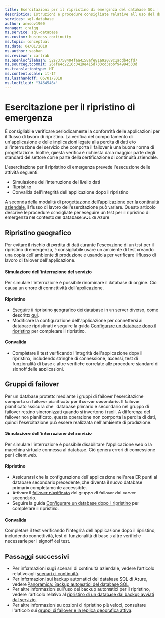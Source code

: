 ```yaml
---
title: Esercitazioni per il ripristino di emergenza del database SQL | Documentazione Microsoft
description: Istruzioni e procedure consigliate relative all'uso del database SQL di Azure per eseguire esercitazioni per il ripristino di emergenza.
services: sql-database
author: anosov1960
manager: craigg
ms.service: sql-database
ms.custom: business continuity
ms.topic: conceptual
ms.date: 04/01/2018
ms.author: sashan
ms.reviewer: carlrab
ms.openlocfilehash: 52973758404faa4158afe81a92079c1acdb4cfd7
ms.sourcegitcommit: 266fe4c2216c0420e415d733cd3abbf94994533d
ms.translationtype: HT
ms.contentlocale: it-IT
ms.lasthandoff: 06/01/2018
ms.locfileid: "34645464"
---
```

# <a name="performing-disaster-recovery-drill"></a>Esercitazione per il ripristino di emergenza
È consigliabile verificare periodicamente la conformità delle applicazioni per il flusso di lavoro di ripristino. La verifica del comportamento di un'applicazione e delle implicazioni legate alla perdita di dati e/o all'interruzione del servizio che comporta il failover è una buona norma di progettazione. Inoltre, questa verifica è richiesta dalla maggior parte degli standard del settore come parte della certificazione di continuità aziendale.

L'esercitazione per il ripristino di emergenza prevede l'esecuzione delle attività seguenti:

* Simulazione dell'interruzione del livello dati
* Ripristino
* Convalida dell'integrità dell'applicazione dopo il ripristino

A seconda della modalità di [progettazione dell’applicazione per la continuità aziendale](sql-database-business-continuity.md), il flusso di lavoro dell'esercitazione può variare. Questo articolo descrive le procedure consigliate per eseguire un test per il ripristino di emergenza nel contesto del database SQL di Azure.

## <a name="geo-restore"></a>Ripristino geografico
Per evitare il rischio di perdita di dati durante l'esecuzione di un test per il ripristino di emergenza, è consigliabile usare un ambiente di test creando una copia dell'ambiente di produzione e usandola per verificare il flusso di lavoro di failover dell'applicazione.

#### <a name="outage-simulation"></a>Simulazione dell'interruzione del servizio
Per simulare l'interruzione è possibile rinominare il database di origine. Ciò causa un errore di connettività dell'applicazione.

#### <a name="recovery"></a>Ripristino
* Eseguire il ripristino geografico del database in un server diverso, come descritto [qui](sql-database-disaster-recovery.md).
* Modificare la configurazione dell'applicazione per connettersi ai database ripristinati e seguire la guida [Configurare un database dopo il ripristino](sql-database-disaster-recovery.md) per completare il ripristino.

#### <a name="validation"></a>Convalida
* Completare il test verificando l'integrità dell'applicazione dopo il ripristino, includendo stringhe di connessione, accessi, test di funzionalità di base o altre verifiche correlate alle procedure standard di signoff delle applicazioni.

## <a name="failover-groups"></a>Gruppi di failover
Per un database protetto mediante i gruppi di failover l'esercitazione comporta un failover pianificato per il server secondario. Il failover pianificato assicura che i database primario e secondario nel gruppo di failover restino sincronizzati quando si invertono i ruoli. A differenza del failover non pianificato, questa operazione non comporta la perdita di dati, quindi l'esercitazione può essere realizzata nell'ambiente di produzione.

#### <a name="outage-simulation"></a>Simulazione dell'interruzione del servizio
Per simulare l'interruzione è possibile disabilitare l'applicazione web o la macchina virtuale connessa al database. Ciò genera errori di connessione per i client web.

#### <a name="recovery"></a>Ripristino
* Assicurarsi che la configurazione dell'applicazione nell'area DR punti al database secondario precedente, che diventa il nuovo database primario completamente accessibile.
* Attivare il [failover pianificato](scripts/sql-database-setup-geodr-and-failover-database-powershell.md) del gruppo di failover dal server secondario.
* Seguire la guida [Configurare un database dopo il ripristino](sql-database-disaster-recovery.md) per completare il ripristino.

#### <a name="validation"></a>Convalida
Completare il test verificando l'integrità dell'applicazione dopo il ripristino, includendo connettività, test di funzionalità di base o altre verifiche necessarie per i signoff del test.

## <a name="next-steps"></a>Passaggi successivi
* Per informazioni sugli scenari di continuità aziendale, vedere l'articolo relativo agli [scenari di continuità](sql-database-business-continuity.md).
* Per informazioni sui backup automatici del database SQL di Azure, vedere [Panoramica: Backup automatici del database SQL](sql-database-automated-backups.md)
* Per altre informazioni sull'uso dei backup automatici per il ripristino, vedere l'articolo relativo al [ripristino di un database dai backup avviati dal servizio](sql-database-recovery-using-backups.md).
* Per altre informazioni su opzioni di ripristino più veloci, consultare l'articolo sui [gruppi di failover e la replica geografica attiva](sql-database-geo-replication-overview.md).  
